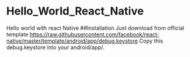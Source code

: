 # Hello_World_React_Native
Hello world with react Native
##Installation 
Just download from official template https://raw.githubusercontent.com/facebook/react-native/master/template/android/app/debug.keystore
Copy this debug.keystore into your android/app/.
